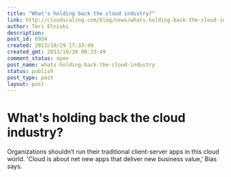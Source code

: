 ```yaml
---
title: "What's holding back the cloud industry?"
link: http://cloudscaling.com/blog/news/whats-holding-back-the-cloud-industry/
author: Teri Elniski
description: 
post_id: 6934
created: 2013/10/29 17:33:49
created_gmt: 2013/10/30 00:33:49
comment_status: open
post_name: whats-holding-back-the-cloud-industry
status: publish
post_type: post
layout: post
---
```


# What's holding back the cloud industry?

Organizations shouldn’t run their traditional client-server apps in this cloud world. 'Cloud is about net new apps that deliver new business value,' Bias says.